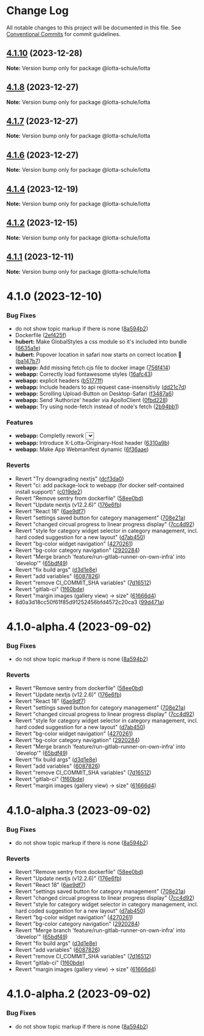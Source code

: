 # Change Log

All notable changes to this project will be documented in this file.
See [Conventional Commits](https://conventionalcommits.org) for commit guidelines.

## [4.1.10](https://github.com/lotta-schule/web/compare/v4.1.8...v4.1.10) (2023-12-28)

**Note:** Version bump only for package @lotta-schule/lotta

## [4.1.8](https://github.com/lotta-schule/web/compare/v4.1.7...v4.1.8) (2023-12-27)

**Note:** Version bump only for package @lotta-schule/lotta

## [4.1.7](https://github.com/lotta-schule/web/compare/v4.1.6...v4.1.7) (2023-12-27)

**Note:** Version bump only for package @lotta-schule/lotta

## [4.1.6](https://github.com/lotta-schule/web/compare/v4.1.4...v4.1.6) (2023-12-27)

**Note:** Version bump only for package @lotta-schule/lotta

## [4.1.4](https://github.com/lotta-schule/web/compare/v4.1.2...v4.1.4) (2023-12-19)

**Note:** Version bump only for package @lotta-schule/lotta

## [4.1.2](https://github.com/lotta-schule/web/compare/v4.1.1...v4.1.2) (2023-12-15)

**Note:** Version bump only for package @lotta-schule/lotta

## [4.1.1](https://github.com/lotta-schule/web/compare/v4.1.0...v4.1.1) (2023-12-11)

**Note:** Version bump only for package @lotta-schule/lotta

# 4.1.0 (2023-12-10)

### Bug Fixes

- do not show topic markup if there is none ([8a594b2](https://github.com/lotta-schule/web/commit/8a594b2be69cb7dbd4f92adb3a664dc5f9185024))
- Dockerfile ([2ef425f](https://github.com/lotta-schule/web/commit/2ef425fb5b52218a5722afdafeafaa6bed232f24))
- **hubert:** Make GlobalStyles a css module so it's included into bundle ([6635a1e](https://github.com/lotta-schule/web/commit/6635a1e3ab6386db9d515304042d0f4ba5dadad3))
- **hubert:** Popover location in safari now starts on correct location 🎉 ([ba147b7](https://github.com/lotta-schule/web/commit/ba147b7bfb5f9a0cf2b130104b8d0e60850064c3))
- **webapp:** Add missing fetch.cjs file to docker image ([756f414](https://github.com/lotta-schule/web/commit/756f414e42b0e2c188d00c761e5b0fc8ed8f6e08))
- **webapp:** Correctly load fontawesome styles ([16afc43](https://github.com/lotta-schule/web/commit/16afc43c56e43dfec6bfb14ab3c74f1368c25cae))
- **webapp:** explicit headers ([b5177ff](https://github.com/lotta-schule/web/commit/b5177ff8792d04e898403737c3ea9256b1bafd48))
- **webapp:** Include headers to api request case-insensitivly ([dd21c7d](https://github.com/lotta-schule/web/commit/dd21c7dcd6b6af3e4c7237f01e8f319200cb161d))
- **webapp:** Scrolling Upload-Button on Desktop-Safari ([f3487a6](https://github.com/lotta-schule/web/commit/f3487a63a482ac086c565da320cd2f0f85438176))
- **webapp:** Send 'Authorize' header via ApolloClient ([0fbd228](https://github.com/lotta-schule/web/commit/0fbd228f12476f3d416c49110c11040a6aeeb5c6))
- **webapp:** Try using node-fetch instead of node's fetch ([2b94bb1](https://github.com/lotta-schule/web/commit/2b94bb177522bdd1cea949ce5c54f3b04a675925))

### Features

- **webapp:** Completly rework <Select> component ([fa4ebb4](https://github.com/lotta-schule/web/commit/fa4ebb483e301b43d4801c3aea88c46b3438bd0b))
- **webapp:** Introduce X-Lotta-Originary-Host header ([6310a9b](https://github.com/lotta-schule/web/commit/6310a9b026c311e83a2839eb6acad1c02c6d53fd))
- **webapp:** Make App Webmanifest dynamic ([6f36aae](https://github.com/lotta-schule/web/commit/6f36aae683edb72dfe339b663460045d4574b6aa))

### Reverts

- Revert "Try downgrading nextjs" ([dcf3da0](https://github.com/lotta-schule/web/commit/dcf3da03cc169e28594c88c4edda64547e282578))
- Revert "ci: add package-lock to webapp (for docker self-contained install support)" ([c019de2](https://github.com/lotta-schule/web/commit/c019de293d5dc989c389164e364560016ae035ac))
- Revert "Remove sentry from dockerfile" ([58ee0bd](https://github.com/lotta-schule/web/commit/58ee0bd54afaa608030d71e11179eebdbc0c351c))
- Revert "Update nextjs (v12.2.6)" ([176e6fb](https://github.com/lotta-schule/web/commit/176e6fb70b78cab05da14fc837313aa5c6cafdd4))
- Revert "React 18" ([6ae9df7](https://github.com/lotta-schule/web/commit/6ae9df7d9c124023df0c61f3dbf0d9495c92e452))
- Revert "settings saved button for category management" ([708e21a](https://github.com/lotta-schule/web/commit/708e21ad320908b22f44e0eb6bb1aebe542c0cdb))
- Revert "changed circual progress to linear progress display" ([7cc4d92](https://github.com/lotta-schule/web/commit/7cc4d92146bf1d0ce04ec2d186ed46ad6c1fd0fa))
- Revert "style for category widget selector in category management, incl. hard coded suggestion for a new layout" ([d7ab450](https://github.com/lotta-schule/web/commit/d7ab45032ba5da27e19873fb4645815fe59ce185))
- Revert "bg-color widget navigation" ([4270261](https://github.com/lotta-schule/web/commit/42702618e39b9448021842da0e82da4a82f0d545))
- Revert "bg-color category navigation" ([2920284](https://github.com/lotta-schule/web/commit/2920284568b09843fef1f21da9fc4bb61323dc93))
- Revert "Merge branch 'feature/run-gitlab-runner-on-own-infra' into 'develop'" ([65bdf49](https://github.com/lotta-schule/web/commit/65bdf491b04f73d12e7aa0ac6ce65ce75ca65ec9))
- Revert "fix build args" ([d3d1e8e](https://github.com/lotta-schule/web/commit/d3d1e8eb282376efcaa653fd855bbb57e2059d16))
- Revert "add variables" ([6087826](https://github.com/lotta-schule/web/commit/6087826388847c2cd275c4a8814346f75399cffe))
- Revert "remove CI_COMMIT_SHA variables" ([7d16512](https://github.com/lotta-schule/web/commit/7d16512a0a99af76a12fd14369fed3eae7815f7c))
- Revert "gitlab-ci" ([1f60bde](https://github.com/lotta-schule/web/commit/1f60bde2f60d16adaca358193c1d1168d7177cee))
- Revert "margin images (gallery view) -> size" ([61666d4](https://github.com/lotta-schule/web/commit/61666d4bb3f06840bb2778ea8fe88a7ef83bef05))
- 8d0a3d18cc50f61f85d91252456bfd4572c20ca3 ([99d471a](https://github.com/lotta-schule/web/commit/99d471a29368c9c35720938a910555085194ec2e))

# 4.1.0-alpha.4 (2023-09-02)

### Bug Fixes

- do not show topic markup if there is none ([8a594b2](https://github.com/lotta-schule/web/commit/8a594b2be69cb7dbd4f92adb3a664dc5f9185024))

### Reverts

- Revert "Remove sentry from dockerfile" ([58ee0bd](https://github.com/lotta-schule/web/commit/58ee0bd54afaa608030d71e11179eebdbc0c351c))
- Revert "Update nextjs (v12.2.6)" ([176e6fb](https://github.com/lotta-schule/web/commit/176e6fb70b78cab05da14fc837313aa5c6cafdd4))
- Revert "React 18" ([6ae9df7](https://github.com/lotta-schule/web/commit/6ae9df7d9c124023df0c61f3dbf0d9495c92e452))
- Revert "settings saved button for category management" ([708e21a](https://github.com/lotta-schule/web/commit/708e21ad320908b22f44e0eb6bb1aebe542c0cdb))
- Revert "changed circual progress to linear progress display" ([7cc4d92](https://github.com/lotta-schule/web/commit/7cc4d92146bf1d0ce04ec2d186ed46ad6c1fd0fa))
- Revert "style for category widget selector in category management, incl. hard coded suggestion for a new layout" ([d7ab450](https://github.com/lotta-schule/web/commit/d7ab45032ba5da27e19873fb4645815fe59ce185))
- Revert "bg-color widget navigation" ([4270261](https://github.com/lotta-schule/web/commit/42702618e39b9448021842da0e82da4a82f0d545))
- Revert "bg-color category navigation" ([2920284](https://github.com/lotta-schule/web/commit/2920284568b09843fef1f21da9fc4bb61323dc93))
- Revert "Merge branch 'feature/run-gitlab-runner-on-own-infra' into 'develop'" ([65bdf49](https://github.com/lotta-schule/web/commit/65bdf491b04f73d12e7aa0ac6ce65ce75ca65ec9))
- Revert "fix build args" ([d3d1e8e](https://github.com/lotta-schule/web/commit/d3d1e8eb282376efcaa653fd855bbb57e2059d16))
- Revert "add variables" ([6087826](https://github.com/lotta-schule/web/commit/6087826388847c2cd275c4a8814346f75399cffe))
- Revert "remove CI_COMMIT_SHA variables" ([7d16512](https://github.com/lotta-schule/web/commit/7d16512a0a99af76a12fd14369fed3eae7815f7c))
- Revert "gitlab-ci" ([1f60bde](https://github.com/lotta-schule/web/commit/1f60bde2f60d16adaca358193c1d1168d7177cee))
- Revert "margin images (gallery view) -> size" ([61666d4](https://github.com/lotta-schule/web/commit/61666d4bb3f06840bb2778ea8fe88a7ef83bef05))

# 4.1.0-alpha.3 (2023-09-02)

### Bug Fixes

- do not show topic markup if there is none ([8a594b2](https://github.com/lotta-schule/web/commit/8a594b2be69cb7dbd4f92adb3a664dc5f9185024))

### Reverts

- Revert "Remove sentry from dockerfile" ([58ee0bd](https://github.com/lotta-schule/web/commit/58ee0bd54afaa608030d71e11179eebdbc0c351c))
- Revert "Update nextjs (v12.2.6)" ([176e6fb](https://github.com/lotta-schule/web/commit/176e6fb70b78cab05da14fc837313aa5c6cafdd4))
- Revert "React 18" ([6ae9df7](https://github.com/lotta-schule/web/commit/6ae9df7d9c124023df0c61f3dbf0d9495c92e452))
- Revert "settings saved button for category management" ([708e21a](https://github.com/lotta-schule/web/commit/708e21ad320908b22f44e0eb6bb1aebe542c0cdb))
- Revert "changed circual progress to linear progress display" ([7cc4d92](https://github.com/lotta-schule/web/commit/7cc4d92146bf1d0ce04ec2d186ed46ad6c1fd0fa))
- Revert "style for category widget selector in category management, incl. hard coded suggestion for a new layout" ([d7ab450](https://github.com/lotta-schule/web/commit/d7ab45032ba5da27e19873fb4645815fe59ce185))
- Revert "bg-color widget navigation" ([4270261](https://github.com/lotta-schule/web/commit/42702618e39b9448021842da0e82da4a82f0d545))
- Revert "bg-color category navigation" ([2920284](https://github.com/lotta-schule/web/commit/2920284568b09843fef1f21da9fc4bb61323dc93))
- Revert "Merge branch 'feature/run-gitlab-runner-on-own-infra' into 'develop'" ([65bdf49](https://github.com/lotta-schule/web/commit/65bdf491b04f73d12e7aa0ac6ce65ce75ca65ec9))
- Revert "fix build args" ([d3d1e8e](https://github.com/lotta-schule/web/commit/d3d1e8eb282376efcaa653fd855bbb57e2059d16))
- Revert "add variables" ([6087826](https://github.com/lotta-schule/web/commit/6087826388847c2cd275c4a8814346f75399cffe))
- Revert "remove CI_COMMIT_SHA variables" ([7d16512](https://github.com/lotta-schule/web/commit/7d16512a0a99af76a12fd14369fed3eae7815f7c))
- Revert "gitlab-ci" ([1f60bde](https://github.com/lotta-schule/web/commit/1f60bde2f60d16adaca358193c1d1168d7177cee))
- Revert "margin images (gallery view) -> size" ([61666d4](https://github.com/lotta-schule/web/commit/61666d4bb3f06840bb2778ea8fe88a7ef83bef05))

# 4.1.0-alpha.2 (2023-09-02)

### Bug Fixes

- do not show topic markup if there is none ([8a594b2](https://github.com/lotta-schule/web/commit/8a594b2be69cb7dbd4f92adb3a664dc5f9185024))

